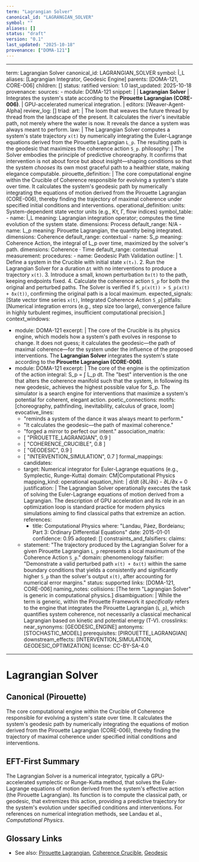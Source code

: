 ```yaml
---
term: "Lagrangian Solver"
canonical_id: "LAGRANGIAN_SOLVER"
symbol: ""
aliases: []
status: "draft"
version: "0.1"
last_updated: "2025-10-18"
provenance: ["DOMA-121"]
---
```


---
term: Lagrangian Solver
canonical_id: LAGRANGIAN_SOLVER
symbol: Î_L
aliases: [Lagrangian Integrator, Geodesic Engine]
parents: [DOMA-121, CORE-006]
children: []
status: ratified
version: 1.0
last_updated: 2025-10-18
provenance:
  sources:
    - module: DOMA-121
      snippet: |
        | **Lagrangian Solver**    | Integrates the system's state according to the **Pirouette Lagrangian (CORE-006)**.                  | GPU-accelerated numerical integration.     |
  editors: [Weaver-Agent-Alpha]
  review_log: []
triad:
  art: |
    The loom that weaves the future thread by thread from the landscape of the present. It calculates the river's inevitable path, not merely where the water is now. It reveals the dance a system was always meant to perform.
  law: |
    The Lagrangian Solver computes a system's state trajectory `x(t)` by numerically integrating the Euler-Lagrange equations derived from the Pirouette Lagrangian `L_p`. The resulting path is the geodesic that maximizes the coherence action `S_p`.
  philosophy: |
    The Solver embodies the principle of predictive choreography. It confirms that intervention is not about force but about insight—shaping conditions so that the system *chooses* its own most graceful path to a healthier state, making elegance computable.
pirouette_definition: |
  The core computational engine within the Crucible of Coherence responsible for evolving a system's state over time. It calculates the system's geodesic path by numerically integrating the equations of motion derived from the Pirouette Lagrangian (CORE-006), thereby finding the trajectory of maximal coherence under specified initial conditions and interventions.
operational_definition:
  units: System-dependent state vector units (e.g., Kτ, Γ, flow indices)
  symbol_table:
    - name: Î_L
      meaning: Lagrangian integration operator; computes the time evolution of the system state.
      dimensions: Process
      default_range: N/A
    - name: L_p
      meaning: Pirouette Lagrangian, the quantity being integrated.
      dimensions: Coherence
      default_range: contextual
    - name: S_p
      meaning: Coherence Action, the integral of L_p over time, maximized by the solver's path.
      dimensions: Coherence · Time
      default_range: contextual
  measurement:
    procedures:
      - name: Geodesic Path Validation
        outline: |
          1. Define a system in the Crucible with initial state `x(t₀)`.
          2. Run the Lagrangian Solver for a duration `Δt` with no interventions to produce a trajectory `x(t)`.
          3. Introduce a small, known perturbation `δx(t)` to the path, keeping endpoints fixed.
          4. Calculate the coherence action `S_p` for both the original and perturbed paths.
          The Solver is verified if `S_p(x(t)) > S_p(x(t) + δx(t))`, confirming the original path is a local maximum.
        expected_signals: [State vector time series `x(t)`, Integrated Coherence Action `S_p`]
        pitfalls: [Numerical integration errors (e.g., step size too large), convergence failure in highly turbulent regimes, insufficient computational precision.]
context_windows:
  - module: DOMA-121
    excerpt: |
      The core of the Crucible is its physics engine, which models how a system's path evolves in response to change. It does not guess; it calculates the geodesic—the path of maximal coherence—for the system under the influence of the proposed interventions. The **Lagrangian Solver** integrates the system's state according to the **Pirouette Lagrangian (CORE-006)**.
  - module: DOMA-121
    excerpt: |
      The core of the engine is the optimization of the action integral: S_p = ∫ L_p dt. The "best" intervention is the one that alters the coherence manifold such that the system, in following its new geodesic, achieves the highest possible value for S_p. The simulator is a search engine for interventions that maximize a system's potential for coherent, elegant action.
poetic_connections:
  motifs: [choreography, pathfinding, inevitability, calculus of grace, loom]
  evocative_lines:
    - "reminds a system of the dance it was always meant to perform."
    - "It calculates the geodesic—the path of maximal coherence."
    - "forged a mirror to perfect our intent."
  association_matrix:
    - [ "PIROUETTE_LAGRANGIAN", 0.9 ]
    - [ "COHERENCE_CRUCIBLE", 0.8 ]
    - [ "GEODESIC", 0.9 ]
    - [ "INTERVENTION_SIMULATION", 0.7 ]
formal_mappings:
  candidates:
    - target: Numerical integrator for Euler-Lagrange equations (e.g., Symplectic, Runge-Kutta)
      domain: CM|Computational Physics
      mapping_kind: operational
      equation_hint: |
        d/dt (∂L/∂ẋ) - ∂L/∂x = 0
      justification: |
        The Lagrangian Solver operationally executes the task of solving the Euler-Lagrange equations of motion derived from a Lagrangian. The description of GPU acceleration and its role in an optimization loop is standard practice for modern physics simulations aiming to find classical paths that extremize an action.
      references:
        - title: Computational Physics
          where: "Landau, Páez, Bordeianu; Part 3: Ordinary Differential Equations"
          date: 2015-01-01
      confidence: 0.95
  adopted: []
constraints_and_falsifiers:
  claims:
    - statement: "The trajectory produced by the Lagrangian Solver for a given Pirouette Lagrangian `L_p` represents a local maximum of the Coherence Action `S_p`."
      domain: phenomenology
      falsifier: "Demonstrate a valid perturbed path `x(t) + δx(t)` within the same boundary conditions that yields a consistently and significantly higher `S_p` than the solver's output `x(t)`, after accounting for numerical error margins."
      status: supported
      links: [DOMA-121, CORE-006]
naming_notes:
  collisions: [The term "Lagrangian Solver" is generic in computational physics.]
  disambiguation: |
    While the term is generic, within the Pirouette Framework it *specifically* refers to the engine that integrates the Pirouette Lagrangian (`L_p`), which quantifies system coherence, not necessarily a classical mechanical Lagrangian based on kinetic and potential energy (T-V).
crosslinks:
  near_synonyms: [GEODESIC_ENGINE]
  antonyms: [STOCHASTIC_MODEL]
  prerequisites: [PIROUETTE_LAGRANGIAN]
  downstream_effects: [INTERVENTION_SIMULATION, GEODESIC_OPTIMIZATION]
license: CC-BY-SA-4.0
---

# Lagrangian Solver

## Canonical (Pirouette)
The core computational engine within the Crucible of Coherence responsible for evolving a system's state over time. It calculates the system's geodesic path by numerically integrating the equations of motion derived from the Pirouette Lagrangian (CORE-006), thereby finding the trajectory of maximal coherence under specified initial conditions and interventions.

## EFT-First Summary
The Lagrangian Solver is a numerical integrator, typically a GPU-accelerated symplectic or Runge-Kutta method, that solves the Euler-Lagrange equations of motion derived from the system's effective action (the Pirouette Lagrangian). Its function is to compute the classical path, or geodesic, that extremizes this action, providing a predictive trajectory for the system's evolution under specified conditions and interventions. For references on numerical integration methods, see Landau et al., *Computational Physics*.

## Glossary Links
- See also: [Pirouette Lagrangian](...), [Coherence Crucible](...), [Geodesic](...)